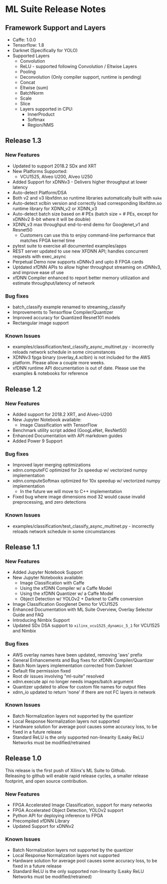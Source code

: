 
# ML Suite Release Notes

## Framework Support and Layers 
- Caffe: 1.0.0
- Tensorflow: 1.8
 - Darknet (Specifically for YOLO)
- Supported Layers
  - Convolution 
  - ReLU  -  supported following Convolution / Eltwise Layers
  - Pooling
  - Deconvolution (Only compiler support, runtime is pending)
  - Concat
  - Eltwise (sum)
  - BatchNorm
  - Scale
  - Slice 
  - Layers supported in CPU:
    - InnerProduct
    - Softmax
    - Region/NMS
 
## Release 1.3

### New Features
- Updated to support 2018.2 SDx and XRT
- New Platforms Supported: 
  - VCU1525, Alveo U200, Alveo U250 
- Added Support for xDNNv3 - Delivers higher throughput at lower latency
- Auto-detect Platform/DSA
- Both v2 and v3 libxfdnn.so runtime libraries automatically built with `make`
- Auto-detect xclbin version and correctly load corresponding libxfdnn.so runtime library for XDNN_v2 or XDNN_v3
- Auto-detect batch size based on # PEs (batch size = # PEs, except for xDNNv2 8-bit where it will be double)
- XDNN_v3 max throughput end-to-end demo for Googlenet_v1 and Resnet50 
  - Customers can use this to enjoy command-line performance that matches FPGA kernel time 
- pytest suite to exercise all documented examples/apps
- REST server updated to use new XFDNN API; handles concurrent requests with exec_async
- Perpetual Demo now supports xDNNv3 and upto 8 FPGA cards
- Uptdated xfDNN APIs to allow higher throughput streaming on xDNNv3, and improve ease of use
- xfDNN Compiler enhanced to report better memory utilization and estimate throughput/latency of network


### Bug fixes
- batch_classify example renamed to streaming_classify
- Improvements to Tensorflow Compiler/Quantizer
- Improved accuracy for Quantized Resnet101 models 
- Rectangular image support


### Known Issues
 - examples/classification/test_classify_async_multinet.py - incorrectly reloads network schedule in some circumstances
 - XDNNv3 fpga binary (overlay_4.xclbin) is not included for the AWS platform. Please allow a couple more weeks.
 - xfDNN runtime API documentation is out of date. Please use the examples & notebooks for reference
  
## Release 1.2

### New Features
- Added support for 2018.2 XRT, and Alveo-U200
- New Jupyter Notebook available:
  - Image Classification with TensorFlow 
- Benchmark utility script added (GoogLeNet, ResNet50)
- Enhanced Documentation with API markdown guides
- Added Power 9 Support


### Bug fixes
- Improved layer merging optimizations
- xdnn.computeFC optimized for 2x speedup w/ vectorized numpy implementation
- xdnn.computeSoftmax optimized for 10x speedup w/ vectorized numpy implementation
  - In the future we will move to C++ implementation
- Fixed bug where image dimensions mod 32 would cause invalid preprocessing, and zero detections

### Known Issues
 - examples/classification/test_classify_async_multinet.py - incorrectly reloads network schedule in some circumstances

## Release 1.1

### New Features
- Added Jupyter Notebook Support 
- New Jupyter Notebooks available:
  - Image Classification with Caffe 
  - Using the xfDNN Compiler w/ a Caffe Model
  - Using the xfDNN Quantizer w/ a Caffe Model
  - Object Detection w/ YOLOv2 + Darknet to Caffe conversion 
- Image Classification Googlenet Demo for VCU1525 
- Enhanced Documentation with ML Suite Overview, Overlay Selector Guide and  FAQ
- Introducing Nimbix Support 
- Updated SDx DSA support to `xilinx_vcu1525_dynamic_5_1` for VCU1525 and Nimbix 

### Bug fixes
- AWS overlay names have been updated, removing 'aws' prefix
- General Enhancements and Bug fixes for xfDNN Compiler/Quantizer
- Batch Nom layers implementation corrected from Darknet
- Default file permission fixed
- Root dir issues involving "ml-suite" resolved
- xdnn.execute api no longer needs images/batch argument
- Quantizer updated to allow for custom file names for output files
- xdnn_io updated to return 'none' if there are not FC layers in network

### Known Issues
* Batch Normalization layers not supported by the quantizer
* Local Response Normalization layers not supported 
* Hardware solution for average pool causes some accuracy loss, to be fixed in a future release
* Standard ReLU is the only supported non-linearity (Leaky ReLU Networks must be modified/retrained

## Release 1.0

This release is the first push of Xilinx's ML Suite to Github.  
Releasing to github will enable rapid release cycles, a smaller release footprint, and open source contribution.

### New Features
* FPGA Accelerated Image Classification, support for many networks
* FPGA Accelerated Object Detection, YOLOv2 support
* Python API for deploying inference to FPGA
* Precompiled xfDNN Library
* Updated Support for xDNNv2

### Known Issues
* Batch Normalization layers not supported by the quantizer
* Local Response Normalization layers not supported 
* Hardware solution for average pool causes some accuracy loss, to be fixed in a future release
* Standard ReLU is the only supported non-linearity (Leaky ReLU Networks must be modified/retrained)

